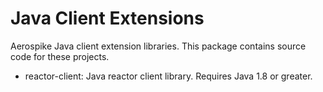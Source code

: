 Java Client Extensions
======================

Aerospike Java client extension libraries.
This package contains source code for these projects.

* reactor-client:   Java reactor client library. Requires Java 1.8 or greater.
